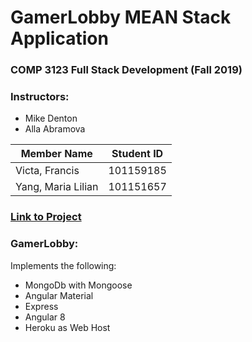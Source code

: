 # GamerLobby MEAN Stack Application
### COMP 3123 Full Stack Development (Fall 2019)
### Instructors: 
- Mike Denton
- Alla Abramova

| Member Name |Student ID|
|----------|:-------------:|
| Victa, Francis |101159185|
| Yang, Maria Lilian |101151657|

### [Link to Project](http://chat-masters.herokuapp.com/)

### GamerLobby:
Implements the following:
- MongoDb with Mongoose
- Angular Material
- Express
- Angular 8
- Heroku as Web Host
